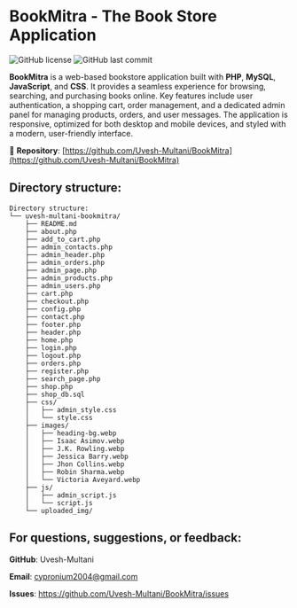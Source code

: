 # BookMitra - The Book Store Application

![GitHub license](https://img.shields.io/github/license/Uvesh-Multani/BookMitra)
![GitHub last commit](https://img.shields.io/github/last-commit/Uvesh-Multani/BookMitra)

**BookMitra** is a web-based bookstore application built with **PHP**, **MySQL**, **JavaScript**, and **CSS**. It provides a seamless experience for browsing, searching, and purchasing books online. Key features include user authentication, a shopping cart, order management, and a dedicated admin panel for managing products, orders, and user messages. The application is responsive, optimized for both desktop and mobile devices, and styled with a modern, user-friendly interface.

🔗 **Repository**: [https://github.com/Uvesh-Multani/BookMitra](https://github.com/Uvesh-Multani/BookMitra)

## Directory structure:
```
Directory structure:
└── uvesh-multani-bookmitra/
    ├── README.md
    ├── about.php
    ├── add_to_cart.php
    ├── admin_contacts.php
    ├── admin_header.php
    ├── admin_orders.php
    ├── admin_page.php
    ├── admin_products.php
    ├── admin_users.php
    ├── cart.php
    ├── checkout.php
    ├── config.php
    ├── contact.php
    ├── footer.php
    ├── header.php
    ├── home.php
    ├── login.php
    ├── logout.php
    ├── orders.php
    ├── register.php
    ├── search_page.php
    ├── shop.php
    ├── shop_db.sql
    ├── css/
    │   ├── admin_style.css
    │   └── style.css
    ├── images/
    │   ├── heading-bg.webp
    │   ├── Isaac Asimov.webp
    │   ├── J.K. Rowling.webp
    │   ├── Jessica Barry.webp
    │   ├── Jhon Collins.webp
    │   ├── Robin Sharma.webp
    │   └── Victoria Aveyard.webp
    ├── js/
    │   ├── admin_script.js
    │   └── script.js
    └── uploaded_img/
```

## For questions, suggestions, or feedback:
**GitHub**: Uvesh-Multani

**Email**: cypronium2004@gmail.com

**Issues**: https://github.com/Uvesh-Multani/BookMitra/issues

